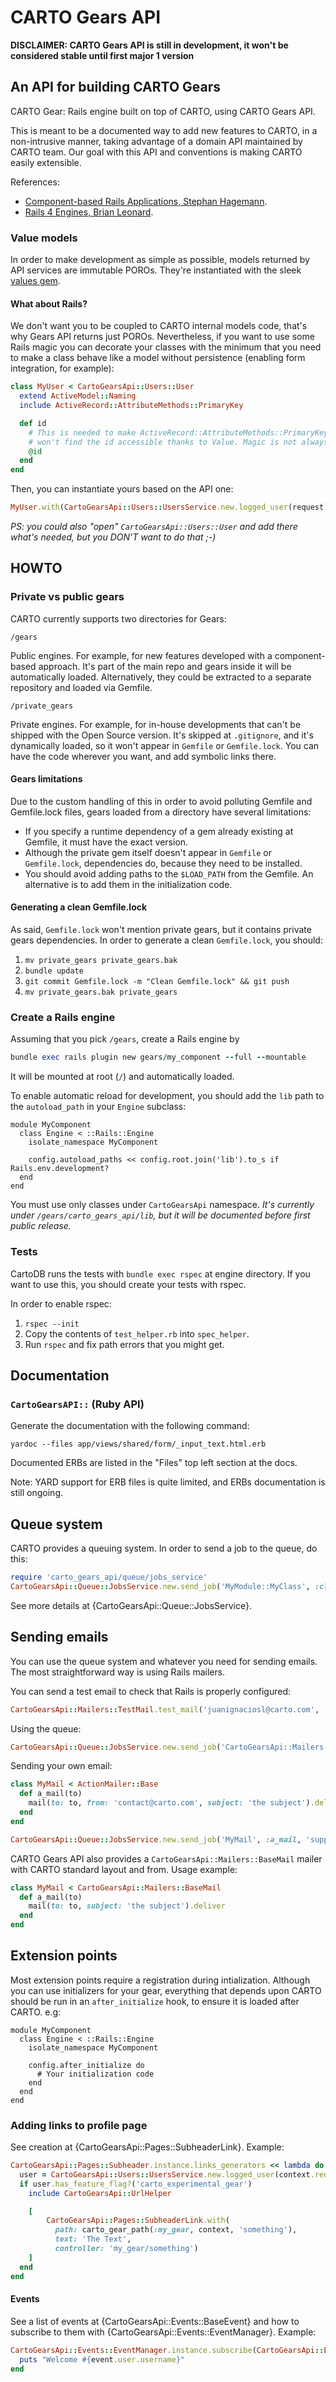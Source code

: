 CARTO Gears API
===============

**DISCLAIMER: CARTO Gears API is still in development, it won't be considered stable until first major 1 version**

## An API for building CARTO Gears

CARTO Gear: Rails engine built on top of CARTO, using CARTO Gears API.

This is meant to be a documented way to add new features to CARTO, in a non-intrusive manner,
taking advantage of a domain API maintained by CARTO team. Our goal with this API and conventions is making
CARTO easily extensible.

References:

- [Component-based Rails Applications, Stephan Hagemann](https://leanpub.com/cbra).
- [Rails 4 Engines, Brian Leonard](http://tech.taskrabbit.com/blog/2014/02/11/rails-4-engines/).

### Value models

In order to make development as simple as possible, models returned by API services are immutable POROs.
They're instantiated with the sleek [values gem](https://github.com/tcrayford/Values).

#### What about Rails?

We don't want you to be coupled to CARTO internal models code, that's why Gears API returns just POROs.
Nevertheless, if you want to use some Rails magic you can decorate your classes with the minimum that you
need to make a class behave like a model without persistence (enabling form integration, for example):

```ruby
class MyUser < CartoGearsApi::Users::User
  extend ActiveModel::Naming
  include ActiveRecord::AttributeMethods::PrimaryKey

  def id
    # This is needed to make ActiveRecord::AttributeMethods::PrimaryKey work. Otherwise it
    # won't find the id accessible thanks to Value. Magic is not always compatible.
    @id
  end
end
```

Then, you can instantiate yours based on the API one:

```ruby
MyUser.with(CartoGearsApi::Users::UsersService.new.logged_user(request).to_h)
```

_PS: you could also "open" `CartoGearsApi::Users::User` and add there what's needed, but you DON'T want to do that ;-)_

## HOWTO

### Private vs public gears

CARTO currently supports two directories for Gears:

`/gears`

Public engines. For example, for new features developed with a component-based approach.
It's part of the main repo and gears inside it will be automatically loaded. Alternatively, they could
be extracted to a separate repository and loaded via Gemfile.

`/private_gears`

Private engines. For example, for in-house developments that can't be shipped with the Open Source version.
It's skipped at `.gitignore`, and it's dynamically loaded, so it won't appear in `Gemfile` or `Gemfile.lock`.
You can have the code wherever you want, and add symbolic links there.

#### Gears limitations

Due to the custom handling of this in order to avoid polluting Gemfile and Gemfile.lock files, gears loaded from a
directory have several limitations:

- If you specify a runtime dependency of a gem already existing at Gemfile, it must have the exact version.
- Although the private gem itself doesn't appear in `Gemfile` or `Gemfile.lock`, dependencies do, because they need to
be installed.
- You should avoid adding paths to the `$LOAD_PATH` from the Gemfile. An alternative is to add them in the
initialization code.

#### Generating a clean Gemfile.lock

As said, `Gemfile.lock` won't mention private gears, but it contains private gears dependencies.
In order to generate a clean `Gemfile.lock`, you should:

1. `mv private_gears private_gears.bak`
2. `bundle update`
3. `git commit Gemfile.lock -m "Clean Gemfile.lock" && git push`
4. `mv private_gears.bak private_gears`

### Create a Rails engine

Assuming that you pick `/gears`, create a Rails engine by

```ruby
bundle exec rails plugin new gears/my_component --full --mountable
```

It will be mounted at root (`/`) and automatically loaded.

To enable automatic reload for development, you should add the `lib` path to the `autoload_path` in your `Engine`
subclass:
```
module MyComponent
  class Engine < ::Rails::Engine
    isolate_namespace MyComponent

    config.autoload_paths << config.root.join('lib').to_s if Rails.env.development?
  end
end
```

You must use only classes under `CartoGearsApi` namespace. _It's currently under `/gears/carto_gears_api/lib`,
but it will be documented before first public release._

### Tests

CartoDB runs the tests with `bundle exec rspec` at engine directory. If you want to use this, you should create
your tests with rspec.

In order to enable rspec:

1. `rspec --init`
2. Copy the contents of `test_helper.rb` into `spec_helper`.
3. Run `rspec` and fix path errors that you might get.

## Documentation

### `CartoGearsAPI::` (Ruby API)
Generate the documentation with the following command:

`yardoc --files app/views/shared/form/_input_text.html.erb`

Documented ERBs are listed in the "Files" top left section at the docs.

Note: YARD support for ERB files is quite limited, and ERBs documentation is still ongoing.

## Queue system

CARTO provides a queuing system. In order to send a job to the queue, do this:

```ruby
require 'carto_gears_api/queue/jobs_service'
CartoGearsApi::Queue::JobsService.new.send_job('MyModule::MyClass', :class_method, 'param1', 2)
```

See more details at {CartoGearsApi::Queue::JobsService}.

## Sending emails

You can use the queue system and whatever you need for sending emails. The most straightforward way is using
Rails mailers.

You can send a test email to check that Rails is properly configured:

```ruby
CartoGearsApi::Mailers::TestMail.test_mail('juanignaciosl@carto.com', 'juanignaciosl@carto.com', 'show!')
```

Using the queue:

```ruby
CartoGearsApi::Queue::JobsService.new.send_job('CartoGearsApi::Mailers::TestMail', :test_mail, from, to, subject)
```

Sending your own email:


```ruby
class MyMail < ActionMailer::Base
  def a_mail(to)
    mail(to: to, from: 'contact@carto.com', subject: 'the subject').deliver
  end
end

CartoGearsApi::Queue::JobsService.new.send_job('MyMail', :a_mail, 'support@carto.com')
```

CARTO Gears API also provides a `CartoGearsApi::Mailers::BaseMail` mailer with CARTO standard layout and from.
Usage example:

```ruby
class MyMail < CartoGearsApi::Mailers::BaseMail
  def a_mail(to)
    mail(to: to, subject: 'the subject').deliver
  end
end
```

## Extension points

Most extension points require a registration during intialization. Although you can use initializers for your gear,
everything that depends upon CARTO should be run in an `after_initialize` hook, to ensure it is loaded after CARTO. e.g:
```
module MyComponent
  class Engine < ::Rails::Engine
    isolate_namespace MyComponent

    config.after_initialize do
      # Your initialization code
    end
  end
end
```

### Adding links to profile page

See creation at {CartoGearsApi::Pages::SubheaderLink}.
Example:

```ruby
CartoGearsApi::Pages::Subheader.instance.links_generators << lambda do |context|
  user = CartoGearsApi::Users::UsersService.new.logged_user(context.request)
  if user.has_feature_flag?('carto_experimental_gear')
    include CartoGearsApi::UrlHelper

    [
        CartoGearsApi::Pages::SubheaderLink.with(
          path: carto_gear_path(:my_gear, context, 'something'),
          text: 'The Text',
          controller: 'my_gear/something')
    ]
  end
end
```

#### Events

See a list of events at {CartoGearsApi::Events::BaseEvent} and how to subscribe to them with
{CartoGearsApi::Events::EventManager}.
Example:

```ruby
CartoGearsApi::Events::EventManager.instance.subscribe(CartoGearsApi::Events::UserCreationEvent) do |event|
  puts "Welcome #{event.user.username}"
end
```
